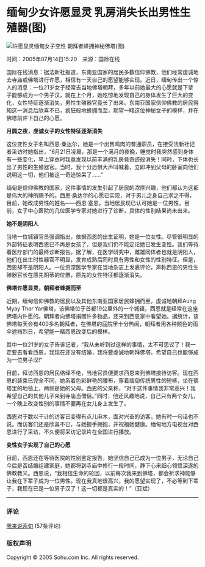 # 缅甸少女许愿显灵 乳房消失长出男性生殖器(图)

![许愿显灵缅甸女子变性 朝拜者蜂拥神秘佛塔(图)](https://photocdn.sohu.com/20050714/Img226310063.jpg)

时间：2005年07月14日15:20　来源：国际在线

国际在线消息：据法新社报道，东南亚国家的居民多数信仰佛教，他们经常虔诚地去寺庙或佛塔进行许愿，相信有一天自己的愿望能够实现。近日，缅甸传出一个惊人的消息：一位21岁女子经常去当地佛塔朝拜，多年以前她最大的心愿就是下辈子能够成为一个男子汉，就在上个月，她吃惊地发现自己的身体发生了巨大的变化，女性特征逐渐消失，男性生殖器官竟长了出来。东南亚国家信仰佛教的居民得知这一消息后欣喜不已，疯狂般地蜂拥而至，期望一睹这位神秘女子的模样，并在佛塔前许下自己的心愿。

**月圆之夜，虔诚女子的女性特征逐渐消失**

这位变性女子名叫西恩·桑达尔，她是一个出售鸡肉的普通职员，在接受法新社记者采访时她指出，“6月21日凌晨，那是一个满月的夜晚，睡觉时我突然感到身体有一些变化，早上穿衣时我竟发现以前丰满的乳房竟奇迹般消失！同时，下体也长出了男性的生殖器官。当时，我十分恐惧大声叫喊着，立即冲到父母的卧室向他们说明这一切，他们被这一奇迹惊呆了……”

缅甸是信仰佛教的国家，这件事情的发生引起了居民的浓厚兴趣，他们都认为这都是伟大的神所赐予的。西恩·桑达尔的心愿已实现，对于男儿之身自己求之不得，目前，她改成男性的姓名——西恩·塞恩。当地居民现已认可她是一位男性，目前，女子中心医院的几位医学专家对她进行了诊断，具体的性别结果尚未出来。

**她不是阴阳人**

当地一位城镇官员强调指出，依据西恩的出生证明，她是一位女性。尽管很明显的外部特征表明西恩已不再是女孩了，但是我们仍不能定论她已发生变性。我们等待着医疗部门的最终诊断报告。据了解，在医学研究中，雌雄同体者也就是阴阳人，他们在出生时性器官不明显，发育成熟后同时具有男性和女性的性别特征。但是，西恩却不是阴阳人。一位资深医学专家在当地杂志上发表评论，声称西恩的男性生殖器官长在原先阴蒂的位置，原先的女性特征都逐渐消失。

**佛塔许愿显灵，朝拜者蜂拥而至**

近期，缅甸信仰佛教的居民以及其他东南亚国家居民蜂拥而至，虔诚地朝拜Aung Myay Thar Yar佛塔，该佛塔位于首都19公里外的一个城镇，西恩就是经常在这座佛塔内许愿的。朝拜者向佛塔捐赠许多物品，还来到西恩家中看望她。据统计，该佛塔每天会有400多名朝拜者，在佛塔的庭院里十分热闹，朝拜者用各种颜色的雨伞遮挡烈日，希望能一睹西恩改变后的模样。

其中一位21岁的女子告诉记者，“我从未听到过这样的事情，太不可思议了！我一定要去看看西恩，我现在还没有结婚，我将要虔诚地朝拜佛塔，希望自己也能够成为一位男子汉!”

目前，拜访西恩的居民络绎不绝，当地官员便要求西恩来到佛塔接待访客。现在西恩的装束已完全不同，她系着色彩鲜艳的腰布，穿着缅甸传统男性的短裤，坐在佛塔里的地毯上，两侧是她的父母。西恩的父亲称，“对于这件事情我非常高兴！我希望自己的其他儿子来到寺庙当僧侣。”同时，他还风趣地说，自己只有两个女儿，一个晚上改变性别的事情不要再在女儿身上发生了。

西恩对于数以千计的访客已变得有点儿麻木，面对兴奋的访客，她有时一句话也不说。而访客们还是欣喜不已，与她握手拥抱，并祝福她健康。缅甸地方电视台对西恩进行了采访，不久便将采访记录片在全国进行播放。

**变性女子实现了自己的心愿**

目前，西恩还在等待医院的性别鉴定报告，她坚信自己已成为一位男子，无论自己今后是否结婚组建家庭，她都将到寺庙中修行一段时间，静下心来细心领悟深遂的佛教教义。西恩说，“我相信生命的轮回，以前每次我来到佛塔，都会祈求神能够让我在下辈子成为一位男性。现在我真地很高兴，我的愿望实现了，不必等到下辈子，我现在已是一位男子汉了！这一切都是真实的！”（亚斌）

---

### 评论
[我来说两句](https://comment.news.sohu.com/comment/topic.jsp?id=226310060) (57条评论)

### 版权声明
Copyright © 2005 Sohu.com Inc. All rights reserved.

